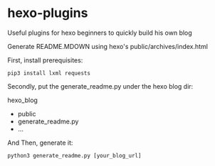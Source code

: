# hexo-plugins
Useful plugins for hexo beginners to quickly build his own blog 

Generate README.MDOWN using hexo's public/archives/index.html

First, install prerequisites:
```
pip3 install lxml requests
```
Secondly, put the generate_readme.py under the hexo blog dir:

hexo_blog
- public
- generate_readme.py
- ...

And Then, generate it:
```
python3 generate_readme.py [your_blog_url]
```

